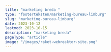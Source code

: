 ```yaml
---
title: "marketing breda "
type: "footerteksten/marketing-bureau-limburg"
slug: "marketing-bureau-limburg"
date: 2023-10-12
lastmod: 2023-10-15
description: "marketing breda"
pageType: "article"
image: "/images/raket-webreaktor-site.png"
---
```



